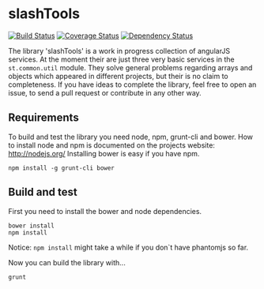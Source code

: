 # slashTools 
[![Build Status](https://travis-ci.org/tilmanpotthof/angular-slashTools.png)](https://travis-ci.org/tilmanpotthof/angular-slashTools)
[![Coverage Status](https://coveralls.io/repos/tilmanpotthof/angular-slashTools/badge.png?branch=master)](https://coveralls.io/r/tilmanpotthof/angular-slashTools?branch=master)
[![Dependency Status](https://gemnasium.com/tilmanpotthof/angular-slashTools.svg)](https://gemnasium.com/tilmanpotthof/angular-slashTools)


The library 'slashTools' is a work in progress collection of angularJS services.
At the moment their are just three very basic services in the `st.common.util` module.
They solve general problems regarding arrays and objects which appeared in different projects, but their is no claim to completeness.
If you have ideas to complete the library, feel free to open an issue, to send a pull request or contribute in any other way.

## Requirements

To build and test the library you need node, npm, grunt-cli and bower.
How to install node and npm is documented on the projects website: http://nodejs.org/
Installing bower is easy if you have npm.

    npm install -g grunt-cli bower

## Build and test

First you need to install the bower and node dependencies.

    bower install
    npm install

Notice: `npm install` might take a while if you don`t have phantomjs so far.

Now you can build the library with...

    grunt



